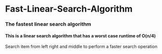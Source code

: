 # Fast-Linear-Search-Algorithm
### The fastest linear search algorithm

#### This is a linear search algorithm that has a worst case runtime of O(n/4)

Search item from left right and middle to perform a faster search operation